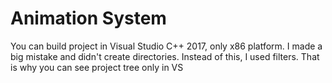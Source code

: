 # Animation System
You can build project in Visual Studio C++ 2017, only x86 platform.
I made a big mistake and didn't create directories. Instead of this, I used filters. That is why you can see project tree only in VS
